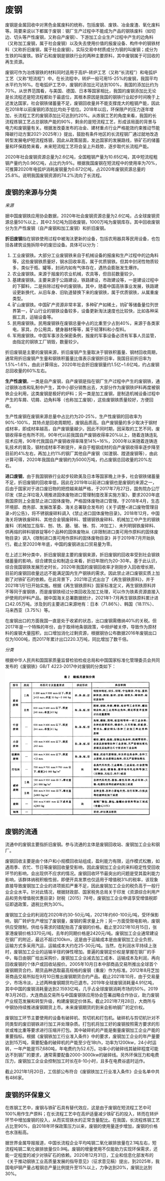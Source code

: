 # 废钢

废钢是金属回收中对黑色金属废料的统称，包括废钢、废铁、冶金废渣、氧化废料等。简要来说以下都属于废钢：钢厂生产过程中不能成为产品的钢铁废料（如切边、切头等产性废钢，又称自产废钢）、下游加工企业生产过程中产生的边角料（又称加工废钢，属于社会废钢）以及失去使用价值的报废设备、构件中的钢铁材料（又称折旧废钢，属于社会废钢）。实际交易中材质成分为钢的叫废钢；成分为生铁的叫废铁。铁矿石和废钢是钢铁行业的两种主要原料，其中废钢属于可回收的再生资源。

废钢可作为冶炼钢铁的材料同时适用于高炉-转炉工艺（又称“长流程”）和电弧炉工艺（又称“短流程”）中。在长流程中，转炉一般可用15-25%的废钢，我国平均水平约为16%。在电弧炉工艺中，废钢的添加比可达到100%，我国的添加比约为70%。从世界范围看，与美国、德国、日本等国家相比，我国的废钢添加比无论是长流程还是短流程都处于最底位，其根本原因是我国的钢铁行业起步时间晚于上述发达国家，社会钢铁储蓄量不足，废钢回收量并不能支撑庞大的粗钢产能，因此在2018年以前废钢的添加比均处于低位。2018年以后，环保限产的压力逐年增加，长流程工艺的废钢添加比可达到约20%。从炼钢工艺的角度来看，我国的长流程炼钢工艺占总钢铁产能的90%，剩余的是短流程工艺，形成该局面的背景与电力和废钢量有关。根据发改委发布的冶金、建材重点行业严格能效约束推动节能降碳行动方案2021-2025年）》提出，鼓励有条件地区的长流程钢厂通过就地改造转型发展电炉短流程炼钢，因此从政策层面，发达国家的发展路线，铁矿石的储蓄量和环保趋势来看，未来短流程工艺将会呈上升趋势，逐步取代长流程产能。

2020年社会废钢资源总量为2.6亿吨，全国粗钢产量为10.65亿吨，其中短流程粗钢产量约为0.96亿吨，占比约为9%。根据我国废钢在短流程中的使用率为70%，可推算2020年电弧炉消耗废钢量为0.672亿吨，占2020年废钢资源总量的25.8%。说明我国废钢资源的74.2%流向了长流程。

## 废钢的来源与分类

*来源*

据中国废钢铁应用协会数据，2020年社会废钢资源总量为2.6亿吨，占全球废钢资源总量50%以上，其中2.5亿吨为回收废钢，1000万吨为废钢库存。其中回收废钢分为生产性废钢（自产废钢和加工废钢）和折旧废钢。

**折旧废钢**指在钢铁使用过程中被淘汰更新的设备，包括农用器具等民用设备，也包括各建筑设施拆除中的废旧设备。具体可以分为：
1. 工业废钢铁。大部分工业废钢铁来自于机械设备的报废和生产过程中的边角料等，这些废钢铁质量好，钢水回收率高，属于优质钢铁。但其中封闭性物质较多，类似于瓶、罐等，封闭内如有气体存在，遇热会膨胀发生爆炸。
2. 农业废钢铁。来源于报废的农业机械，农具等，但目前数量较少。
3. 基建废钢铁。主要来源于公路建设，铁路建设，市政建设等，一是建设过程中的下脚料，二是拆除过程中的废钢铁。其中，随着中国高铁事业发展，铁路建设更新换代，从旧车身、旧轨道替换下来的废钢铁，属于优质钢铁，从属重废类型。
4. 矿山废钢铁。中国矿产资源非常丰富，多种矿产如稀土，钨矿等储备量位列世界第一，矿山行业的钢铁设备较多，设备更新淘汰速度也比较快，比如各种采掘工具，运输设备等。
5. 民用废钢铁。民用废钢铁在废钢总量中占的比重至少占到40%，来源于各类家电，家具，办公用具，健身器材等等，属于轻薄料和小型料。
6. 军用废钢铁。中国军事涉及保密条例，报废的军事设备必须有军事人员监管，由指定的钢铁工厂销毁，数量较少。

折旧废钢是主要的废钢来源，折旧废钢产生量取决于钢铁积蓄量、钢材回收周期，通常用折旧废钢产生量和钢铁积蓄量比值表示废钢折旧率，我国目前折旧率为1.5%~1.6%，由此计算得出，2020年社会折旧废钢量约1.5亿~1.6亿吨，约占废钢总回收量的60%左右。

**生产性废钢**，一类是自产废钢，自产废钢是指在钢厂生产过程中产生的废钢铁，通过钢铁冶炼和轧制中产生，其中小部分销售出去，大部分作为废钢铁炉料再度被钢铁企业利用，这类废钢是极好的炉料；另一类是加工废钢，是制造机械设备过程中产生的车屑、切屑、边角料等（也称加工废钢），这些废钢铁质量较好，方便回收。

生产性废钢在废钢来源总量中占比约为20-25%，生产性废钢的回收率为90%-100%，其特点是回收周期短，废钢品质高。自产废钢量的多少取决于钢材成材率，即成材率越高，自产废钢量越少。因此不同时期，因采取的工艺不同，废钢收得率也有所不同，90年代以前我国自产废钢收得率20%以上，随着连铸连轧技术应用，90年代我国自产废钢收得率降至14%~16%，2000年以来随着连铸连轧技术的普及，钢材成材率不断提升，来自于粗钢成材的自产废钢收得率逐步降至目前的4%左右，再加上约1%的钢厂其他自产废钢（如渣钢、蹚道废钢等），由此计算可得，2020年我国自产废钢约为5000万吨，约占废钢总回收量的20%左右。

**进口废钢**，由于我国钢铁行业起步较欧美及日本等国家晚上许多，社会钢铁储蓄量不足，折旧废钢的回收率低，因此在2019年以前进口废钢也是废钢的来源之一，后由于国家对于进口废旧物的把控越来越严格，于2017年7月27日，国务院办公厅印发《禁止洋垃圾入境推进固体废物进口管理制度改革实施方案》，要求2020年底我国原则上全面禁止进口固体废物，严格固体废物进口管理。于2018年4月，生态环境部、商务部、发展改革委、海关总署联合发布的《关于调整<进口废物管理目录>的公告》，将不锈钢废碎料调入《禁止进口固体废物目录》。2018年12月，中国海关将铸铁废碎料、其他合金钢废碎料、镀锡钢铁废碎料、机械加工中产生的钢铁废料（机械加工指车、刨、铣、磨、锯、锉、剪、冲加工）、未列明钢铁废碎料、供再熔的碎料钢铁锭等6个品种的固体废物从《非限制进口类可用作原料的固体废物目录》调入《限制进口类可用作原料的固体废物目录》并于2019年7月开始执行。截止至2020年年底，中国的废钢进出口贸易量为零。

在上述三种分类中，折旧废钢是主要的废钢来源，折旧废钢的回收率受到社会钢铁储蓄量的影响，综合建筑业和制造业来看，折旧年限约为20-30年。基于此认识，综合我国钢铁发展历史时长，2020年我国的废钢回收率才刚刚步入回收增长期，目前的废钢回收量远远不能满足国内生产钢铁的需求。因此禁止进口废钢实质上加剧了对铁矿石的依赖。在此背景下，2021年正式出台了《再生钢铁原料》，并于2021年1月1日开始实施。根据《再生钢铁原料》国家标准定义，再生钢铁原料并不等同于废钢铁，而是废钢铁经过分类回收及加工处理，可以作为铁素资源直接入炉使用的炉料产品。据中国海关总署数据统计，2021年1-7月再生钢铁原料累计进口42.05万吨。涉及到的主要进口来源地有：日本（71.86%）、韩国（18.11%）、马来西亚（3.75%）等。

在废钢出口的方面我国一直是处于收紧的状态，出口废钢需缴纳40%的关税。但2017年是一个特殊的年份，由于取缔地条钢政策，中频炉被关停，导致作为原材料的废钢大量囤积，出口增加消化过剩资源，根据钢协公布数据2016年废钢出口仅为1000吨，而2017年累计出口220.3万吨，同比增加了数千倍。

*分类*

根据中华人民共和国国家质量监督检验检疫总局和中国国家标准化管理委员会共同发布的《废钢铁》GB/T 4223-2017中对废钢的分类如下：
![图 1](images/%E9%92%A2%E9%93%81%E8%A1%8C%E4%B8%9A%E5%9F%BA%E7%A1%80%E7%9F%A5%E8%AF%86-%E5%BA%9F%E9%92%A2%E7%AF%87-1634550301231.png)  

## 废钢的流通

流通中的废钢主要指折旧废钢。参与流通的主体是废钢回收站、废钢加工企业和钢厂。

废钢回收主要是由个体户和小规模回收站组成，盈利能力有限，运作模式松散，如遇雨季、农忙、节日等废钢回收量受影响，因此废钢加工企业的来料稳定性受回收环节的影响，会出现供不应求的情况。废钢回收环节最突出的问题是受其盈利能力影响，该群体纳税积极性弱，即便开具发票也仅适用于增值税3%的税率，该现象直接导致废钢加工企业的进项抵扣严重不足，因此废钢加工企业的税负高于一般行业企业水平。针对此情况，根据财政部、国家税务总局关于印发《资源综合利用产品和劳务增值税优惠目录》财税〔2015〕78号，废钢加工企业申请享受增值税即征即退政策，退税比例为30%。

废钢加工企业的利润在2020年约30-50元/吨，2021年约60-100元/吨，受环保影响，钢厂转炉生产增加了废钢量，废钢的需求量上升；另一方面受限电影响，废钢供应受限制，供给与需求的错配抬高了废钢的价格。截止至2021年10月15日，张家港废钢价格3370元/吨，去年的同期价格是2420元/吨。废钢加工企业通常建设在钢厂的附近，最远不超过100km，这是由于运输成本是由废钢加工企业负担，运输方式多采用汽运，运输成本大约在25-30元/吨。当然，在利润水平持续上涨时，废钢加工企业的运输半径的弹性增加。普遍的废钢定价权是掌握在钢厂的手中，每日由钢厂给出采购价，废钢加工企业减去加工成本、运输成本及利润，再向回收废钢的个体户或回收站报价。2005年10月日本中部商品交易所推出全球首个废钢期货合约，期货品种选取最高规格的废钢（重废）作为标准。2012年8月芝加哥商品交易所拟在9月10日推出废钢期货合约产品。截止2021年10月，由于交易量少，市场冷淡，上述两种废钢期货均已退市。2019年全球废钢消耗量4.91亿吨，其中中国的废钢消耗量达到2.1593亿吨，几乎占全球废钢消耗市场的50%。2019年3月26日，大连商品交易所与中国废钢铁应用协会签署战略合作协议，助力废钢产业规范发展和转型升级，构建废钢定价体系。截止2021年7月28日，大商所与中钢协持续推进废钢期货上市。未来废钢期货的到来会影响钢厂的定价权。

废钢加工环节主要使用的设备有破碎机、剪切机和打包机。破碎机与剪切机针对不同类型的废旧钢铁进行加工并处理杂质。打包机将加工好的废钢按照需方要求的形状或堆比重等要求进行压缩并打包。其中破碎机的产能是衡量废钢加工企业产能的重要指标。根据《废钢铁加工行业准入条件》中的要求，废钢加工企业的年产量要达到15万吨，需要配备的破碎机的产能至少在18t/h，功率为1200kw，24小时运转，一年产能是157,680吨，年电费约为52.6万。功率小的破碎线其破碎程度可能达不到钢厂的要求，通常需要配备2000-3000kw的破碎线。另外环保压力和电费压力，废钢加工企业会控制加工时长在8-10小时，且多在电费谷底时运作。

截止2021年1月20日，工信部公布符合《废钢铁加工行业准入条件》企业名单中共有486家。

## 废钢的环保意义

在炼钢工艺中，废钢与铁矿石具有替代效应，这是由于废钢在短流程工艺中可100%用作生产原料；在长流程工艺中在高炉适量减少铁矿石的投入，转而在转炉环节中增加废钢的投入，从而实现铁水的正常含量配比。在我国，长流程炼钢工艺占比至90%，自2018年环保政策压力以来，废钢的使用量逐步增加，废钢的价格也水涨船高。

据世界金属导报报道，中国长流程企业平均吨钢二氧化碳排放量在2.1吨左右，短流程吨钢二氧化碳排放量仅0.9吨。废钢的增量使用不仅能助力实现环保需求，还能一定程度的减少对铁矿石的依赖。2020年12月31日，工业和信息化部发布的《关于推动钢铁工业高质量发展的指导意见》（征求意见稿）提出，到2025年，我国电炉钢产量占粗钢总产量比例提升至15%以上，力争达到20%，废钢比达到30%。

